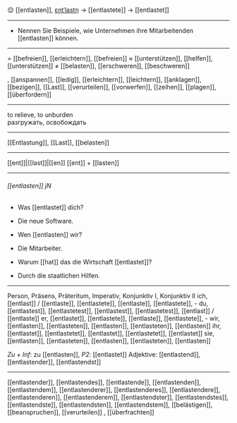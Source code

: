 😌 [[entlasten]], [ɛntˈlastn̩](https://youglish.com/pronounce/entlasten/german) → [[entlastete]] → [[entlastet]]

---

- Nennen Sie Beispiele, wie Unternehmen ihre Mitarbeitenden [[entlasten]] können.

---

= [[befreien]], [[erleichtern]], [[befreien]]
≈ [[unterstützen]], [[helfen]], [[unterstützen]]
≠ [[belasten]], [[erschweren]], [[beschweren]]

, [[anspannen]], [[ledig]], [[erleichtern]], [[leichtern]], [[anklagen]], [[bezigen]], [[Last]], [[verurteilen]], [[vorwerfen]], [[zeihen]], [[plagen]], [[überfordern]]

---

to relieve, to unburden  
разгружать, освобождать

---

[[Entlastung]], [[Last]], [[belasten]]

---

[[ent]]|[[last]]|[[en]]
[[ent]] + [[lasten]]

---

###### [[entlasten]] jN

- Was [[entlastet]] dich?
- Die neue Software.

- Wen [[entlasten]] wir?
- Die Mitarbeiter.

- Warum [[hat]] das die Wirtschaft [[entlastet]]?
- Durch die staatlichen Hilfen.

---

Person, Präsens, Präteritum, Imperativ, Konjunktiv I, Konjunktiv II
ich, [[entlast]] / [[entlaste]], [[entlastete]], [[entlaste]], [[entlastete]], -
du, [[entlastest]], [[entlastetest]], [[entlastest]], [[entlastetest]], [[entlast]] / [[entlaste]]
er, [[entlastet]], [[entlastete]], [[entlaste]], [[entlastete]], -
wir, [[entlasten]], [[entlasteten]], [[entlasten]], [[entlasteten]], [[entlasten]]
ihr, [[entlastet]], [[entlastetet]], [[entlastet]], [[entlastetet]], [[entlastet]]
sie, [[entlasten]], [[entlasteten]], [[entlasten]], [[entlasteten]], [[entlasten]]

_Zu + Inf_: zu [[entlasten]], _P2_: [[entlastet]]
Adjektive: [[entlastend]], [[entlastender]], [[entlastendst]]

---

[[entlastender]], [[entlastendes]], [[entlastende]], [[entlastenden]], [[entlastendem]], [[entlastenderer]], [[entlastenderes]], [[entlastendere]], [[entlastenderen]], [[entlastenderem]], [[entlastendster]], [[entlastendstes]], [[entlastendste]], [[entlastendsten]], [[entlastendstem]], [[belästigen]], [[beanspruchen]], [[verurteilen]]
, [[überfrachten]]